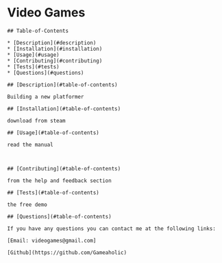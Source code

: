 # Video Games
  
     
  
    ## Table-of-Contents
  
    * [Description](#description)
    * [Installation](#installation)
    * [Usage](#usage)
    * [Contributing](#contributing)
    * [Tests](#tests)
    * [Questions](#questions)
  
    ## [Description](#table-of-contents)
  
    Building a new platformer
  
    ## [Installation](#table-of-contents)
  
    download from steam
  
    ## [Usage](#table-of-contents)
  
    read the manual
  
     
  
    ## [Contributing](#table-of-contents)
  
    from the help and feedback section
  
    ## [Tests](#table-of-contents)
  
    the free demo
  
    ## [Questions](#table-of-contents)
  
    If you have any questions you can contact me at the following links:
  
    [Email: videogames@gmail.com]
  
    [Github](https://github.com/Gameaholic)
  
